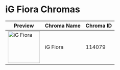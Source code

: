 # iG Fiora Chromas

| Preview | Chroma Name | Chroma ID |
|---|---|---|
| <img src='https://raw.communitydragon.org/latest/plugins/rcp-be-lol-game-data/global/default/v1/champion-chroma-images/114/114079.png' alt='iG Fiora' width='100'> | iG Fiora | 114079 |
